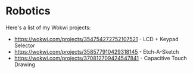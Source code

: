 # Robotics

Here's a list of my Wokwi projects:

- https://wokwi.com/projects/354754272752107521 - LCD + Keypad Selector
- https://wokwi.com/projects/358577910429318145 - Etch-A-Sketch
- https://wokwi.com/projects/370812709424547841 - Capacitive Touch Drawing
